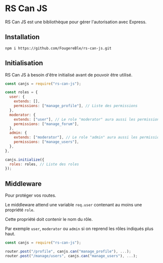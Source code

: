 # RS Can JS

RS Can JS est une bibliothèque pour gérer l'autorisation avec Express.

## Installation

```
npm i https://github.com/FougereBle/rs-can-js.git
```

## Initialisation

RS Can JS à besoin d'être initialisé avant de pouvoir être utilisé.

```js
const canjs = require("rs-can-js");

const roles = {
  user: {
    extends: [],
    permissions: ["manage_profile"], // Liste des permissions
  },
  moderator: {
    extends: ["user"], // Le role "moderator" aura aussi les permissions du role "user"
    permissions: ["manage_forum"],
  },
  admin: {
    extends: ["moderator"], // Le role "admin" aura aussi les permissions du role "moderator" ainsi que "user"
    permissions: ["manage_users"],
  },
},

canjs.initialize({
  roles: roles, // Liste des roles
});
```

## Middleware

Pour protéger vos routes.

Le middleware attend une variable `req.user` contenant au moins une propriété `role`.

Cette propriété doit contenir le nom du rôle.

Par exemple `user`, `moderator` ou `admin` si on reprend les rôles indiqués plus haut.

```js
const canjs = require("rs-can-js");

router.post("/profile", canjs.can("manage_profile"), ...);
router.post("/manage/users", canjs.can("manage_users"), ...);
```
